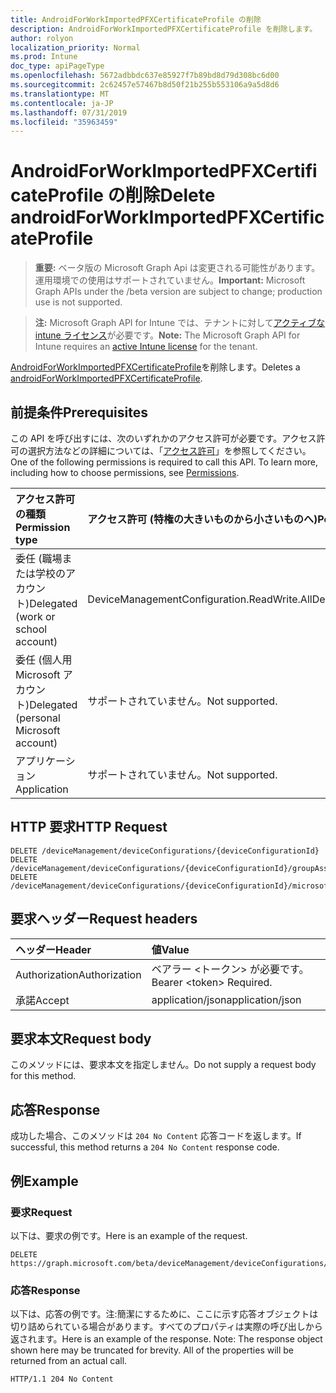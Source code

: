 ```yaml
---
title: AndroidForWorkImportedPFXCertificateProfile の削除
description: AndroidForWorkImportedPFXCertificateProfile を削除します。
author: rolyon
localization_priority: Normal
ms.prod: Intune
doc_type: apiPageType
ms.openlocfilehash: 5672adbbdc637e85927f7b89bd8d79d308bc6d00
ms.sourcegitcommit: 2c62457e57467b8d50f21b255b553106a9a5d8d6
ms.translationtype: MT
ms.contentlocale: ja-JP
ms.lasthandoff: 07/31/2019
ms.locfileid: "35963459"
---
```

# <a name="delete-androidforworkimportedpfxcertificateprofile"></a><span data-ttu-id="748fe-103">AndroidForWorkImportedPFXCertificateProfile の削除</span><span class="sxs-lookup"><span data-stu-id="748fe-103">Delete androidForWorkImportedPFXCertificateProfile</span></span>

> <span data-ttu-id="748fe-104">**重要:** ベータ版の Microsoft Graph Api は変更される可能性があります。運用環境での使用はサポートされていません。</span><span class="sxs-lookup"><span data-stu-id="748fe-104">**Important:** Microsoft Graph APIs under the /beta version are subject to change; production use is not supported.</span></span>

> <span data-ttu-id="748fe-105">**注:** Microsoft Graph API for Intune では、テナントに対して[アクティブな intune ライセンス](https://go.microsoft.com/fwlink/?linkid=839381)が必要です。</span><span class="sxs-lookup"><span data-stu-id="748fe-105">**Note:** The Microsoft Graph API for Intune requires an [active Intune license](https://go.microsoft.com/fwlink/?linkid=839381) for the tenant.</span></span>

<span data-ttu-id="748fe-106">[AndroidForWorkImportedPFXCertificateProfile](../resources/intune-deviceconfig-androidforworkimportedpfxcertificateprofile.md)を削除します。</span><span class="sxs-lookup"><span data-stu-id="748fe-106">Deletes a [androidForWorkImportedPFXCertificateProfile](../resources/intune-deviceconfig-androidforworkimportedpfxcertificateprofile.md).</span></span>

## <a name="prerequisites"></a><span data-ttu-id="748fe-107">前提条件</span><span class="sxs-lookup"><span data-stu-id="748fe-107">Prerequisites</span></span>
<span data-ttu-id="748fe-p101">この API を呼び出すには、次のいずれかのアクセス許可が必要です。アクセス許可の選択方法などの詳細については、「[アクセス許可](/graph/permissions-reference)」を参照してください。</span><span class="sxs-lookup"><span data-stu-id="748fe-p101">One of the following permissions is required to call this API. To learn more, including how to choose permissions, see [Permissions](/graph/permissions-reference).</span></span>

|<span data-ttu-id="748fe-110">アクセス許可の種類</span><span class="sxs-lookup"><span data-stu-id="748fe-110">Permission type</span></span>|<span data-ttu-id="748fe-111">アクセス許可 (特権の大きいものから小さいものへ)</span><span class="sxs-lookup"><span data-stu-id="748fe-111">Permissions (from most to least privileged)</span></span>|
|:---|:---|
|<span data-ttu-id="748fe-112">委任 (職場または学校のアカウント)</span><span class="sxs-lookup"><span data-stu-id="748fe-112">Delegated (work or school account)</span></span>|<span data-ttu-id="748fe-113">DeviceManagementConfiguration.ReadWrite.All</span><span class="sxs-lookup"><span data-stu-id="748fe-113">DeviceManagementConfiguration.ReadWrite.All</span></span>|
|<span data-ttu-id="748fe-114">委任 (個人用 Microsoft アカウント)</span><span class="sxs-lookup"><span data-stu-id="748fe-114">Delegated (personal Microsoft account)</span></span>|<span data-ttu-id="748fe-115">サポートされていません。</span><span class="sxs-lookup"><span data-stu-id="748fe-115">Not supported.</span></span>|
|<span data-ttu-id="748fe-116">アプリケーション</span><span class="sxs-lookup"><span data-stu-id="748fe-116">Application</span></span>|<span data-ttu-id="748fe-117">サポートされていません。</span><span class="sxs-lookup"><span data-stu-id="748fe-117">Not supported.</span></span>|

## <a name="http-request"></a><span data-ttu-id="748fe-118">HTTP 要求</span><span class="sxs-lookup"><span data-stu-id="748fe-118">HTTP Request</span></span>
<!-- {
  "blockType": "ignored"
}
-->
``` http
DELETE /deviceManagement/deviceConfigurations/{deviceConfigurationId}
DELETE /deviceManagement/deviceConfigurations/{deviceConfigurationId}/groupAssignments/{deviceConfigurationGroupAssignmentId}/deviceConfiguration
DELETE /deviceManagement/deviceConfigurations/{deviceConfigurationId}/microsoft.graph.windowsDomainJoinConfiguration/networkAccessConfigurations/{deviceConfigurationId}
```

## <a name="request-headers"></a><span data-ttu-id="748fe-119">要求ヘッダー</span><span class="sxs-lookup"><span data-stu-id="748fe-119">Request headers</span></span>
|<span data-ttu-id="748fe-120">ヘッダー</span><span class="sxs-lookup"><span data-stu-id="748fe-120">Header</span></span>|<span data-ttu-id="748fe-121">値</span><span class="sxs-lookup"><span data-stu-id="748fe-121">Value</span></span>|
|:---|:---|
|<span data-ttu-id="748fe-122">Authorization</span><span class="sxs-lookup"><span data-stu-id="748fe-122">Authorization</span></span>|<span data-ttu-id="748fe-123">ベアラー &lt;トークン&gt; が必要です。</span><span class="sxs-lookup"><span data-stu-id="748fe-123">Bearer &lt;token&gt; Required.</span></span>|
|<span data-ttu-id="748fe-124">承諾</span><span class="sxs-lookup"><span data-stu-id="748fe-124">Accept</span></span>|<span data-ttu-id="748fe-125">application/json</span><span class="sxs-lookup"><span data-stu-id="748fe-125">application/json</span></span>|

## <a name="request-body"></a><span data-ttu-id="748fe-126">要求本文</span><span class="sxs-lookup"><span data-stu-id="748fe-126">Request body</span></span>
<span data-ttu-id="748fe-127">このメソッドには、要求本文を指定しません。</span><span class="sxs-lookup"><span data-stu-id="748fe-127">Do not supply a request body for this method.</span></span>

## <a name="response"></a><span data-ttu-id="748fe-128">応答</span><span class="sxs-lookup"><span data-stu-id="748fe-128">Response</span></span>
<span data-ttu-id="748fe-129">成功した場合、このメソッドは `204 No Content` 応答コードを返します。</span><span class="sxs-lookup"><span data-stu-id="748fe-129">If successful, this method returns a `204 No Content` response code.</span></span>

## <a name="example"></a><span data-ttu-id="748fe-130">例</span><span class="sxs-lookup"><span data-stu-id="748fe-130">Example</span></span>

### <a name="request"></a><span data-ttu-id="748fe-131">要求</span><span class="sxs-lookup"><span data-stu-id="748fe-131">Request</span></span>
<span data-ttu-id="748fe-132">以下は、要求の例です。</span><span class="sxs-lookup"><span data-stu-id="748fe-132">Here is an example of the request.</span></span>
``` http
DELETE https://graph.microsoft.com/beta/deviceManagement/deviceConfigurations/{deviceConfigurationId}
```

### <a name="response"></a><span data-ttu-id="748fe-133">応答</span><span class="sxs-lookup"><span data-stu-id="748fe-133">Response</span></span>
<span data-ttu-id="748fe-p102">以下は、応答の例です。注:簡潔にするために、ここに示す応答オブジェクトは切り詰められている場合があります。すべてのプロパティは実際の呼び出しから返されます。</span><span class="sxs-lookup"><span data-stu-id="748fe-p102">Here is an example of the response. Note: The response object shown here may be truncated for brevity. All of the properties will be returned from an actual call.</span></span>
``` http
HTTP/1.1 204 No Content
```





